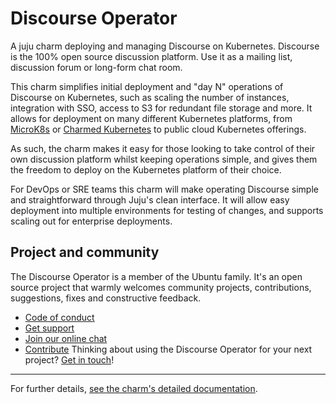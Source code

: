 # Discourse Operator

A juju charm deploying and managing Discourse on Kubernetes. Discourse is the
100% open source discussion platform. Use it as a mailing list, discussion
forum or long-form chat room.

This charm simplifies initial deployment and "day N" operations of Discourse
on Kubernetes, such as scaling the number of instances, integration with SSO,
access to S3 for redundant file storage and more. It allows for deployment on
many different Kubernetes platforms, from [MicroK8s](https://microk8s.io) or
[Charmed Kubernetes](https://ubuntu.com/kubernetes) to public cloud Kubernetes
offerings.

As such, the charm makes it easy for those looking to take control of their own
discussion platform whilst keeping operations simple, and gives them the
freedom to deploy on the Kubernetes platform of their choice.

For DevOps or SRE teams this charm will make operating Discourse simple and
straightforward through Juju's clean interface. It will allow easy deployment
into multiple environments for testing of changes, and supports scaling out for
enterprise deployments.

## Project and community

The Discourse Operator is a member of the Ubuntu family. It's an open source
project that warmly welcomes community projects, contributions, suggestions,
fixes and constructive feedback.
* [Code of conduct](https://ubuntu.com/community/code-of-conduct)
* [Get support](https://discourse.charmhub.io/)
* [Join our online chat](https://chat.charmhub.io/charmhub/channels/charm-dev)
* [Contribute](https://charmhub.io/discourse-k8s/docs/contributing)
Thinking about using the Discourse Operator for your next project? [Get in touch](https://chat.charmhub.io/charmhub/channels/charm-dev)!

---

For further details,
[see the charm's detailed documentation](https://charmhub.io/discourse-k8s/docs).
